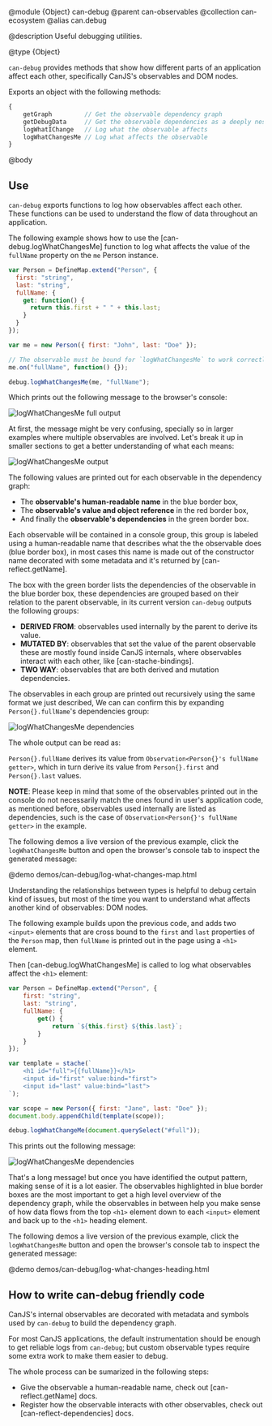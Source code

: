 @module {Object} can-debug
@parent can-observables
@collection can-ecosystem
@alias can.debug

@description Useful debugging utilities.

@type {Object}

`can-debug` provides methods that show how different parts of an application
affect each other, specifically CanJS's observables and DOM nodes.

Exports an object with the following methods:

```js
{
	getGraph         // Get the observable dependency graph
	getDebugData     // Get the observable dependencies as a deeply nested object
	logWhatIChange   // Log what the observable affects
	logWhatChangesMe // Log what affects the observable
}
```

@body

## Use

`can-debug` exports functions to log how observables affect each other. These 
functions can be used to understand the flow of data throughout an application.

The following example shows how to use the [can-debug.logWhatChangesMe] function 
to log what affects the value of the `fullName` property on the `me` Person instance.

```js
var Person = DefineMap.extend("Person", {
  first: "string",
  last: "string",
  fullName: {
    get: function() {
      return this.first + " " + this.last;
    }
  }
});

var me = new Person({ first: "John", last: "Doe" });

// The observable must be bound for `logWhatChangesMe` to work correctly.
me.on("fullName", function() {});

debug.logWhatChangesMe(me, "fullName");
```

Which prints out the following message to the browser's console:

![logWhatChangesMe full output](../node_modules/can-debug/doc/what-changes-me-full.png)

At first, the message might be very confusing, specially so in larger examples 
where multiple observables are involved. Let's break it up in smaller sections to 
get a better understanding of what each means:

![logWhatChangesMe output](../node_modules/can-debug/doc/what-changes-me-top.png)

The following values are printed out for each observable in the dependency graph:

- The **observable's human-readable name** in the blue border box,
- The **observable's value and object reference** in the red border box,
- And finally the **observable's dependencies** in the green border box.

Each observable will be contained in a console group, this group is labeled
using a human-readable name that describes what the the observable does (blue 
border box), in most cases this name is made out of the constructor name decorated 
with some metadata and it's returned by [can-reflect.getName].

The box with the green border lists the dependencies of the observable in the 
blue border box, these dependencies are grouped based on their relation to the 
parent observable, in its current version `can-debug` outputs the following 
groups:

- **DERIVED FROM**: observables used internally by the parent to derive its value.
- **MUTATED BY**: observables that set the value of the parent observable 
  these are mostly found inside CanJS internals, where observables interact with
	each other, like [can-stache-bindings].
- **TWO WAY**: observables that are both derived and mutation dependencies.

The observables in each group are printed out recursively using the same format we 
just described, We can can confirm this by expanding `Person{}.fullName`'s dependencies 
group:

![logWhatChangesMe dependencies](../node_modules/can-debug/doc/what-changes-me-deps.png)

The whole output can be read as:

`Person{}.fullName` derives its value from `Observation<Person{}'s fullName getter>`,
which in turn derive its value from `Person{}.first` and `Person{}.last` values.

**NOTE**: Please keep in mind that some of the observables printed out in the console 
do not necessarily match the ones found in user's application code, as mentioned 
before, observables used internally are listed as dependencies, such is the case 
of `Observation<Person{}'s fullName getter>` in the example.

The following demos a live version of the previous example, click the `logWhatChangesMe`
button and open the browser's console tab to inspect the generated message:

@demo demos/can-debug/log-what-changes-map.html

Understanding the relationships between types is helpful to debug certain kind 
of issues, but most of the time you want to understand what affects another kind 
of observables: DOM nodes.

The following example builds upon the previous code, and adds two `<input>` elements
that are cross bound to the `first` and `last` properties of the `Person` map, then
`fullName` is printed out in the page using a `<h1>` element.

Then [can-debug.logWhatChangesMe] is called to log what observables affect the 
`<h1>` element:

```js
var Person = DefineMap.extend("Person", {
	first: "string",
	last: "string",
	fullName: {
		get() {
			return `${this.first} ${this.last}`;
		}
	}
});

var template = stache(`
	<h1 id="full">{{fullName}}</h1>
	<input id="first" value:bind="first">
	<input id="last" value:bind="last">
`);

var scope = new Person({ first: "Jane", last: "Doe" });
document.body.appendChild(template(scope));

debug.logWhatChangeMe(document.querySelect("#full"));
```

This prints out the following message:

![logWhatChangesMe dependencies](../node_modules/can-debug/doc/what-changes-me-input.png)

That's a long message! but once you have identified the output pattern, making sense 
of it is a lot easier. The observables highlighted in blue border boxes are the most 
important to get a high level overview of the dependency graph, while the observables 
in between help you make sense of how data flows from the top `<h1>` element down to 
each `<input>` element and back up to the `<h1>` heading element.

The following demos a live version of the previous example, click the `logWhatChangesMe`
button and open the browser's console tab to inspect the generated message:

@demo demos/can-debug/log-what-changes-heading.html

## How to write can-debug friendly code

CanJS's internal observables are decorated with metadata and symbols used by
`can-debug` to build the dependency graph. 

For most CanJS applications, the default instrumentation should be enough to get 
reliable logs from `can-debug`; but custom observable types require some extra 
work to make them easier to debug.

The whole process can be sumarized in the following steps:

- Give the observable a human-readable name, check out [can-reflect.getName] docs.
- Register how the observable interacts with other observables, check out 
[can-reflect-dependencies] docs.
